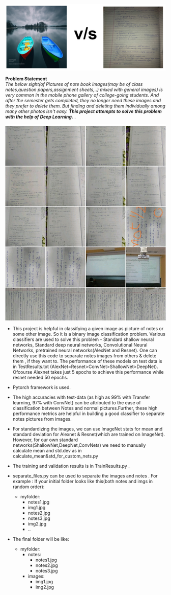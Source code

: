 
![Images v/s Notes](/images/img1.png)

**Problem Statement**\
*The below sight(of Pictures of note book images(may be of class notes,question papers,assignment sheets,..) mixed with general images) is very common in the mobile phone gallery of college-going students. And after the semester gets completed, they no longer need these images and they prefer to delete them. But finding and deleting them individually among many other photos isn't easy.* ***This project attempts to solve this problem with the help of Deep Learning.*** . 

![Problem Statement](/images/img2.jpg)


* This project is helpful in classifying a given image as picture of notes or some other image. So it is a binary image classification problem.
Various classifiers are used to solve this problem - Standard shallow neural networks, Standard deep neural networks, Convolutional Neural Networks, pretrained neural networks(AlexNet and Resnet). One can directly use this code to separate notes images from others & delete them , if they want to.
The performance of these models on test data is in TestResults.txt (AlexNet=Resnet>ConvNet>ShallowNet>DeepNet). Ofcourse Alexnet takes just 5 epochs to achieve this performance while resnet needed 50 epochs.

* Pytorch framework is used.

* The high accuracies with test-data (as high as 99% with Transfer learning, 97% with ConvNet) can be attributed to the ease of classification between Notes and normal pictures.Further, these high performance metrics are helpful in building a good classifier to separate notes pictures from images.

* For standardizing the images, we can use ImageNet stats for mean and standard deviation for Alexnet & Resnet(which are trained on ImageNet). However, for our own standard networks(ShallowNet,DeepNet,ConvNets) we need to manually calculate mean and std.dev as in calculate_mean&std_for_custom_nets.py

* The training and validation results is in TrainResults.py .

* separate_files.py can be used to separate the images and notes . For example : If your initial folder looks like this(both notes and imgs in random order):
   * myfolder:
       * notes1.jpg
       * img1.jpg
     -   notes2.jpg
     -   notes3.jpg
     -   img2.jpg
     -    ..
* The final folder will be like:
   * myfolder:
       * notes:
           - notes1.jpg
           - notes2.jpg
           - notes3.jpg
       * images:
           - img1.jpg
           - img2.jpg
